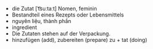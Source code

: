 - die Zutat	[ˈt͡suːtaːt]	Nomen, feminin
- Bestandteil eines Rezepts oder Lebensmittels
- nguyên liệu, thành phần
- ingredient
- Die Zutaten stehen auf der Verpackung.
- hinzufügen (add), zubereiten (prepare)	zu + tat (doing)